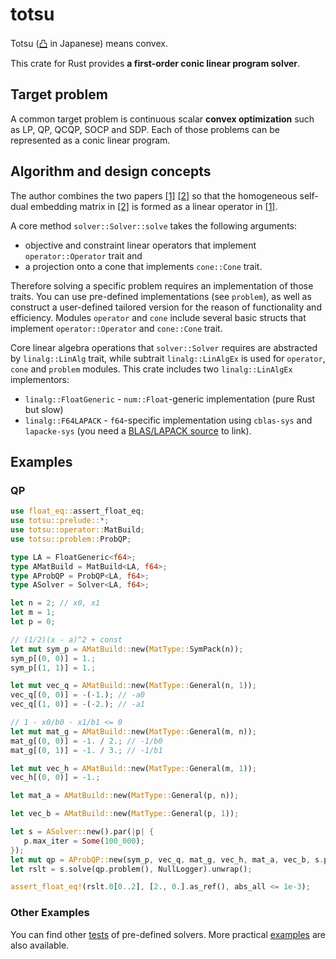 # totsu

Totsu ([凸](http://www.decodeunicode.org/en/u+51F8) in Japanese) means convex.

This crate for Rust provides **a first-order conic linear program solver**.

## Target problem

A common target problem is continuous scalar **convex optimization** such as LP, QP, QCQP, SOCP and SDP.
Each of those problems can be represented as a conic linear program.

## Algorithm and design concepts

The author combines the two papers
[\[1\]](https://ieeexplore.ieee.org/abstract/document/6126441)
[\[2\]](https://arxiv.org/abs/1312.3039)
so that the homogeneous self-dual embedding matrix in [\[2\]](https://arxiv.org/abs/1312.3039)
is formed as a linear operator in [\[1\]](https://ieeexplore.ieee.org/abstract/document/6126441).

A core method `solver::Solver::solve` takes the following arguments:
* objective and constraint linear operators that implement `operator::Operator` trait and
* a projection onto a cone that implements `cone::Cone` trait.

Therefore solving a specific problem requires an implementation of those traits.
You can use pre-defined implementations (see `problem`),
as well as construct a user-defined tailored version for the reason of functionality and efficiency.
Modules `operator` and `cone` include several basic structs
that implement `operator::Operator` and `cone::Cone` trait.

Core linear algebra operations that `solver::Solver` requires
are abstracted by `linalg::LinAlg` trait,
while subtrait `linalg::LinAlgEx` is used for `operator`,
`cone` and `problem` modules.
This crate includes two `linalg::LinAlgEx` implementors:
* `linalg::FloatGeneric` -
  `num::Float`-generic implementation (pure Rust but slow)
* `linalg::F64LAPACK` -
  `f64`-specific implementation using `cblas-sys` and `lapacke-sys`
  (you need a [BLAS/LAPACK source](https://github.com/blas-lapack-rs/blas-lapack-rs.github.io/wiki#sources) to link).

## Examples
### QP

```rust
use float_eq::assert_float_eq;
use totsu::prelude::*;
use totsu::operator::MatBuild;
use totsu::problem::ProbQP;

type LA = FloatGeneric<f64>;
type AMatBuild = MatBuild<LA, f64>;
type AProbQP = ProbQP<LA, f64>;
type ASolver = Solver<LA, f64>;

let n = 2; // x0, x1
let m = 1;
let p = 0;

// (1/2)(x - a)^2 + const
let mut sym_p = AMatBuild::new(MatType::SymPack(n));
sym_p[(0, 0)] = 1.;
sym_p[(1, 1)] = 1.;

let mut vec_q = AMatBuild::new(MatType::General(n, 1));
vec_q[(0, 0)] = -(-1.); // -a0
vec_q[(1, 0)] = -(-2.); // -a1

// 1 - x0/b0 - x1/b1 <= 0
let mut mat_g = AMatBuild::new(MatType::General(m, n));
mat_g[(0, 0)] = -1. / 2.; // -1/b0
mat_g[(0, 1)] = -1. / 3.; // -1/b1

let mut vec_h = AMatBuild::new(MatType::General(m, 1));
vec_h[(0, 0)] = -1.;

let mat_a = AMatBuild::new(MatType::General(p, n));

let vec_b = AMatBuild::new(MatType::General(p, 1));

let s = ASolver::new().par(|p| {
   p.max_iter = Some(100_000);
});
let mut qp = AProbQP::new(sym_p, vec_q, mat_g, vec_h, mat_a, vec_b, s.par.eps_zero);
let rslt = s.solve(qp.problem(), NullLogger).unwrap();

assert_float_eq!(rslt.0[0..2], [2., 0.].as_ref(), abs_all <= 1e-3);
```

### Other Examples

You can find other [tests](https://github.com/convexbrain/Totsu/tree/master/solver_rust_conic/tests) of pre-defined solvers.
More practical [examples](https://github.com/convexbrain/Totsu/tree/master/examples) are also available.
